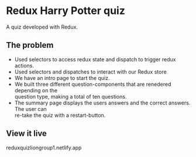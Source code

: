 # Redux Harry Potter quiz

A quiz developed with Redux.

## The problem

- Used selectors to access redux state and dispatch to trigger redux actions.
- Used selectors and dispatches to interact with our Redux store
- We have an intro page to start the quiz.
- We built three different question-components that are renedered depending on the  
  question type, making a total of ten questions.
- The summary page displays the users answers and the correct answers. The user can  
  re-take the quiz with a restart-button.

## View it live

reduxquizliongroup1.netlify.app
